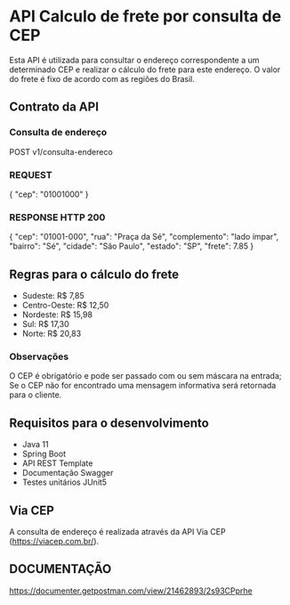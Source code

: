 # API Calculo de frete por consulta de CEP
Esta API é utilizada para consultar o endereço correspondente a um determinado CEP e realizar o cálculo do frete para este endereço. O valor do frete é fixo de acordo com as regiões do Brasil.

## Contrato da API
### Consulta de endereço
POST v1/consulta-endereco

### REQUEST

{
    "cep": "01001000"
}
### RESPONSE HTTP 200

{
    "cep": "01001-000",
    "rua": "Praça da Sé",
    "complemento": "lado ímpar",
    "bairro": "Sé",
    "cidade": "São Paulo",
    "estado": "SP",
    "frete": 7.85
}

## Regras para o cálculo do frete
* Sudeste: R$ 7,85
* Centro-Oeste: R$ 12,50
* Nordeste: R$ 15,98
* Sul: R$ 17,30
* Norte: R$ 20,83

### Observações
O CEP é obrigatório e pode ser passado com ou sem máscara na entrada;
Se o CEP não for encontrado uma mensagem informativa será retornada para o cliente.

## Requisitos para o desenvolvimento
* Java 11
* Spring Boot
* API REST Template
* Documentação Swagger
* Testes unitários JUnit5

## Via CEP
A consulta de endereço é realizada através da API Via CEP (https://viacep.com.br/).

## DOCUMENTAÇÃO
https://documenter.getpostman.com/view/21462893/2s93CPprhe
